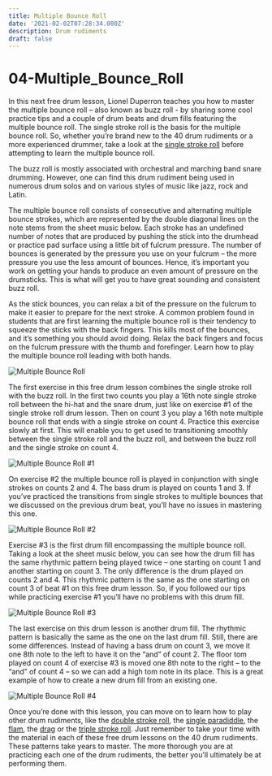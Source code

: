 ```yaml
---
title: Multiple Bounce Roll
date: '2021-02-02T07:28:34.000Z'
description: Drum rudiments
draft: false
---
```


# 04-Multiple\_Bounce\_Roll

In this next free drum lesson, Lionel Duperron teaches you how to master the multiple bounce roll – also known as buzz roll - by sharing some cool practice tips and a couple of drum beats and drum fills featuring the multiple bounce roll. The single stroke roll is the basis for the multiple bounce roll. So, whether you’re brand new to the 40 drum rudiments or a more experienced drummer, take a look at the [single stroke roll](https://www.40drumrudiments.com/single-stroke-roll/) before attempting to learn the multiple bounce roll.

The buzz roll is mostly associated with orchestral and marching band snare drumming. However, one can find this drum rudiment being used in numerous drum solos and on various styles of music like jazz, rock and Latin.

The multiple bounce roll consists of consecutive and alternating multiple bounce strokes, which are represented by the double diagonal lines on the note stems from the sheet music below. Each stroke has an undefined number of notes that are produced by pushing the stick into the drumhead or practice pad surface using a little bit of fulcrum pressure. The number of bounces is generated by the pressure you use on your fulcrum – the more pressure you use the less amount of bounces. Hence, it’s important you work on getting your hands to produce an even amount of pressure on the drumsticks. This is what will get you to have great sounding and consistent buzz roll.

As the stick bounces, you can relax a bit of the pressure on the fulcrum to make it easier to prepare for the next stroke. A common problem found in students that are first learning the multiple bounce roll is their tendency to squeeze the sticks with the back fingers. This kills most of the bounces, and it’s something you should avoid doing. Relax the back fingers and focus on the fulcrum pressure with the thumb and forefinger. Learn how to play the multiple bounce roll leading with both hands.

![Multiple Bounce Roll](https://www.40drumrudiments.com/images/drum-rudiments/4-MultipleBounceRoll.gif)

The first exercise in this free drum lesson combines the single stroke roll with the buzz roll. In the first two counts you play a 16th note single stroke roll between the hi-hat and the snare drum, just like on exercise \#1 of the single stroke roll drum lesson. Then on count 3 you play a 16th note multiple bounce roll that ends with a single stroke on count 4. Practice this exercise slowly at first. This will enable you to get used to transitioning smoothly between the single stroke roll and the buzz roll, and between the buzz roll and the single stroke on count 4.

![Multiple Bounce Roll \#1](https://www.40drumrudiments.com/images/drum-rudiments/4-MultipleBounceRoll1.gif)

On exercise \#2 the multiple bounce roll is played in conjunction with single strokes on counts 2 and 4. The bass drum is played on counts 1 and 3. If you’ve practiced the transitions from single strokes to multiple bounces that we discussed on the previous drum beat, you’ll have no issues in mastering this one.

![Multiple Bounce Roll \#2](https://www.40drumrudiments.com/images/drum-rudiments/4-MultipleBounceRoll2.gif)

Exercise \#3 is the first drum fill encompassing the multiple bounce roll. Taking a look at the sheet music below, you can see how the drum fill has the same rhythmic pattern being played twice – one starting on count 1 and another starting on count 3. The only difference is the drum played on counts 2 and 4. This rhythmic pattern is the same as the one starting on count 3 of beat \#1 on this free drum lesson. So, if you followed our tips while practicing exercise \#1 you’ll have no problems with this drum fill.

![Multiple Bounce Roll \#3](https://www.40drumrudiments.com/images/drum-rudiments/4-MultipleBounceRoll3.gif)

The last exercise on this drum lesson is another drum fill. The rhythmic pattern is basically the same as the one on the last drum fill. Still, there are some differences. Instead of having a bass drum on count 3, we move it one 8th note to the left to have it on the “and” of count 2. The floor tom played on count 4 of exercise \#3 is moved one 8th note to the right – to the “and” of count 4 – so we can add a high tom note in its place. This is a great example of how to create a new drum fill from an existing one.

![Multiple Bounce Roll \#4](https://www.40drumrudiments.com/images/drum-rudiments/4-MultipleBounceRoll4.gif)

Once you’re done with this lesson, you can move on to learn how to play other drum rudiments, like the [double stroke roll](https://www.40drumrudiments.com/double-stroke-roll/), the [single paradiddle](https://www.40drumrudiments.com/single-paradiddle/), the [flam](https://www.40drumrudiments.com/flam/), the [drag](https://www.40drumrudiments.com/drag-ruff/) or the [triple stroke roll](https://www.40drumrudiments.com/triple-stroke-roll/). Just remember to take your time with the material in each of these free drum lessons on the 40 drum rudiments. These patterns take years to master. The more thorough you are at practicing each one of the drum rudiments, the better you’ll ultimately be at performing them.

